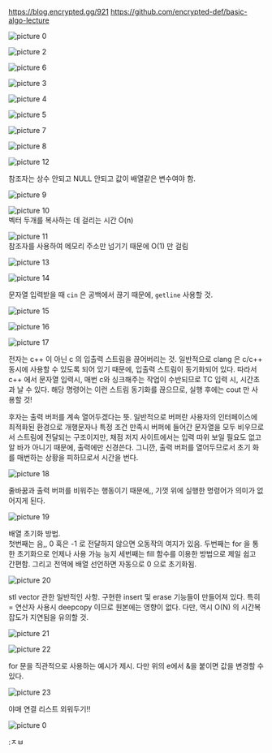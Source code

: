 https://blog.encrypted.gg/921
https://github.com/encrypted-def/basic-algo-lecture


![picture 0](images/58c59706080c7d2121f317b59797b524f8b64959ace7e848fae17be098d89e31.png)  

![picture 2](images/f5002216d46b3e2bc83db289fb587789285693a4f3d6229d25440feae23cdd40.png)  


![picture 6](images/c0d792c9991bcab1e8c9f2261064fbf8960a37f26bdba5a31014aa1d0f5d8f62.png)  


![picture 3](images/c2f171e863bd082368c25762b90d53cb36e5314b8f36936677b982e925e55155.png)  


![picture 4](images/a59ce95ffc466c4c9e805b7b50d826df6b54e5c115dec1143beb96a2db9f56a2.png)  


![picture 5](images/41bf5935b5a4e5b0f6d94e58f2c7537b158ea53df9627b57cad617c796f093ff.png)  


![picture 7](images/e80c1c496f584f070139369752f361acd53bfe360d4c49763e08c1a234ad4d95.png)  


![picture 8](images/961ca941ef45122ade44c294acfcd2471be542af0fee35f64c66fcd1d60c51ee.png)  

![picture 12](images/ea8523b7ff69bbfac7d960b46d49a4b7c5533ed0e8be91f11c6d9c90ae5bf71e.png)  

참조자는 상수 안되고 NULL 안되고 값이 배열같은 변수여야 함.


![picture 9](images/337fd746ab894e837fdaa126249c5b602573083cb0eff437a7dabf6342d5e399.png)  


![picture 10](images/380a0ece06da52536bfaab9df33ee1d3a2924b3b52ab56c132947559046b89d5.png)  
벡터 두개를 복사하는 데 걸리는 시간 O(n)

![picture 11](images/a6a3292cf0d23a8242f6d8abf1f5eaf7c6692a72c493ae45e004949c16c78dcf.png)  
참조자를 사용하여 메모리 주소만 넘기기 때문에 O(1) 만 걸림


![picture 13](images/d12d4bcb557929f2a957b673f51b9aab1bdbb5967450d3cd54860f9db8795fd3.png)  


![picture 14](images/ac0edcafc8a608076d0194c3c63220796cd52ced7c57c05cb1332fc065f65406.png)  

문자열 입력받을 때 `cin` 은 공백에서 끊기 때문에, `getline` 사용할 것.

![picture 15](images/55294ffedb4df640b2cb6b2a149a05f0d45fbd67ce3522c57036e185d942ee41.png)  


![picture 16](images/3b4bc1e8a4d839f8af12866a96b7c271bf3afef4c6c7ddb1924f9f138591400d.png)  


![picture 17](images/1998edb06a7647e45bb1385876d575f317f577103ff0a1594d5dd55fee7f258b.png)  

전자는 c++ 이 아닌 c 의 입출력 스트림을 끊어버리는 것. 일반적으로 clang 은 c/c++ 동시에 사용할 수 있도록 되어 있기 때문에, 입출력 스트림이 동기화되어 있다. 따라서 c++ 에서 문자열 입력시, 매번 c와 싱크해주는 작업이 수반되므로 TC 입력 시, 시간초과 날 수 있다. 해당 명령어는 이런 스트림 동기화를 끊으므로, 실행 후에는 cout 만 사용할 것!  

후자는 출력 버퍼를 계속 열어두겠다는 뜻. 일반적으로 버퍼란 사용자의 인터페이스에 최적화된 환경으로 개행문자나 특정 조건 만족시 버퍼에 들어간 문자열을 모두 비우므로서 스트림에 전달되는 구조이지만, 채점 저지 사이트에서는 입력 따위 보일 필요도 없고 알 바가 아니기 때문에, 출력에만 신경쓴다. 그니깐, 출력   버퍼를 열어두므로서 초기 화를 매번하는 상황을 피하므로서 시간을 번다. 

![picture 18](images/312f79035ae5e0946b8c10b31cc436427318196d5be39a51406edf96c30dd4ee.png)  

줄바꿈과 출력 버퍼를 비워주는 행동이기 때문에,, 기껏 위에 실행한 명령어가 의미가 없어지게 된다. 



![picture 19](images/88c98005672afe44ea3b246b938800d9356c939944a6a5f6eff63cd58b87c2e8.png)  

배열 초기화 방법.  
첫번째는 음,, 0 혹은 -1 로 전달하지 않으면 오동작의 여지가 있음.
두번째는 for 을 통한 초기화으로 언제나 사용 가능 능지
세번째는 fill 함수를 이용한 방법으로 제일 쉽고 간편함.
그리고 전역에 배열 선언하면 자동으로 0 으로 초기화됨.

![picture 20](images/a150681fd8de98a74753c4813d94727ac02e4ffb23d0aac569efbcdc856dc4f4.png)  

stl vector 관한 일반적인 사항. 구현한 insert 및 erase 기능들이 만들어져 있다. 특히 = 연산자 사용시 deepcopy 이므로 원본에는 영향이 없다. 다만, 역시 O(N) 의 시간복잡도가 지연됨을 유의할 것. 

![picture 21](images/77d0c957faabaa8dab9f6e4d6895e99391fff8d858295a57285e2df1f9097239.png)  

![picture 22](images/93312ec007031d323953d688ec0232349148c1cd8017ffbe200d9e3537e8ebac.png)  


for 문을 직관적으로 사용하는 예시가 제시. 다만 위의 e에서 &을 붙이면 값을 변경할 수 있다.


![picture 23](images/78ada1831c177efbfdc9b159cdbc618b1ac50ef0cda09d53db3e36779976196a.png)  

야매 연결 리스트 외워두기!!


![picture 0](images/a7e2e573db5433792654b26182e0b2c67f0d9caa585935503314f5458c41b0fb.png)  
 


:ㅈㅂ